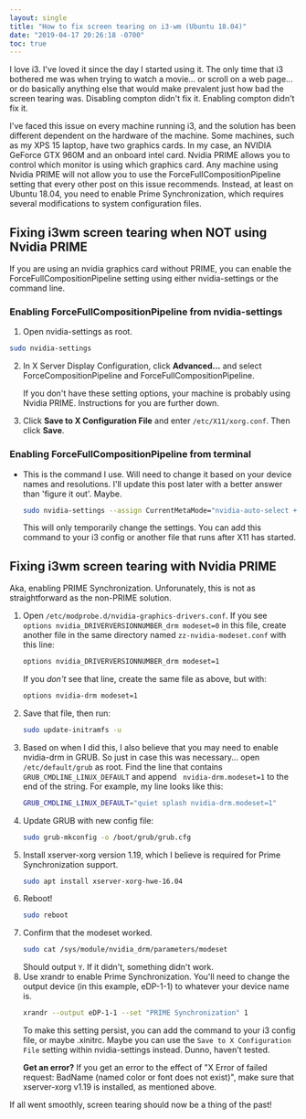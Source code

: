 ```yaml
---
layout: single
title: "How to fix screen tearing on i3-wm (Ubuntu 18.04)"
date: "2019-04-17 20:26:18 -0700"
toc: true
---
```


I love i3. I've loved it since the day I started using it. The only time that i3 bothered me was when trying to watch a movie... or scroll on a web page... or do basically anything else that would make prevalent just how bad the screen tearing was. Disabling compton didn't fix it. Enabling compton didn't fix it.

I've faced this issue on every machine running i3, and the solution has been different dependent on the hardware of the machine.  Some machines, such as my XPS 15 laptop, have two graphics cards. In my case, an NVIDIA GeForce GTX 960M and an onboard intel card. Nvidia PRIME allows you to control which monitor is using which graphics card. Any machine using Nvidia PRIME will not allow you to use the ForceFullCompositionPipeline setting that every other post on this issue recommends. Instead, at least on Ubuntu 18.04, you need to enable Prime Synchronization, which requires several modifications to system configuration files.

## Fixing i3wm screen tearing when NOT using Nvidia PRIME
If you are using an nvidia graphics card without PRIME, you can enable the ForceFullCompositionPipeline setting using either nvidia-settings or the command line.

### Enabling ForceFullCompositionPipeline from nvidia-settings
1. Open nvidia-settings as root.
```sh
sudo nvidia-settings
```
2. In X Server Display Configuration, click **Advanced...** and select ForceCompositionPipeline and ForceFullCompositionPipeline.
    <p class='notice--warning'>If you don't have these setting options, your machine is probably using Nvidia PRIME. Instructions for you are further down.</p>

3. Click **Save to X Configuration File** and enter `/etc/X11/xorg.conf`. Then click **Save**.

### Enabling ForceFullCompositionPipeline from terminal
* This is the command I use. Will need to change it based on your device names and resolutions. I'll update this post later with a better answer than 'figure it out'. Maybe.
	```sh
	sudo nvidia-settings --assign CurrentMetaMode="nvidia-auto-select +0+0 { ForceFullCompositionPipeline = On }, HDMI-1-1: nvidia-auto-select +3840+0 {ForceCompositionPipeline=On}"
	```
	This will only temporarily change the settings. You can add this command to your i3 config or another file that runs after X11 has started.

## Fixing i3wm screen tearing with Nvidia PRIME
Aka, enabling PRIME Synchronization. Unforunately, this is not as straightforward as the non-PRIME solution.
1. Open `/etc/modprobe.d/nvidia-graphics-drivers.conf`. If you see `options nvidia_DRIVERVERSIONNUMBER_drm modeset=0` in this file, create another file in the same directory named `zz-nvidia-modeset.conf` with this line:
	```sh
	options nvidia_DRIVERVERSIONNUMBER_drm modeset=1
	```
	If you *don't* see that line, create the same file as above, but with:
	```sh
	options nvidia-drm modeset=1
	```
2. Save that file, then run:
	```sh
	sudo update-initramfs -u
	```
3. Based on when I did this, I also believe that you may need to enable nvidia-drm in GRUB. So just in case this was necessary... open `/etc/default/grub` as root. Find the line that contains `GRUB_CMDLINE_LINUX_DEFAULT` and append ` nvidia-drm.modeset=1` to the end of the string. For example, my line looks like this:
	```sh
	GRUB_CMDLINE_LINUX_DEFAULT="quiet splash nvidia-drm.modeset=1"
	```
4. Update GRUB with new config file:
	```sh
	sudo grub-mkconfig -o /boot/grub/grub.cfg
	```
1. Install xserver-xorg version 1.19, which I believe is required for Prime Synchronization support.
	```sh
	sudo apt install xserver-xorg-hwe-16.04
	```
5. Reboot!
	```sh
	sudo reboot
	```
1. Confirm that the modeset worked.
	```sh
	sudo cat /sys/module/nvidia_drm/parameters/modeset
	```
	Should output `Y`. If it didn't, something didn't work.
7. Use xrandr to enable Prime Synchronization. You'll need to change the output device (in this example, eDP-1-1) to whatever your device name is. 
	```sh
	xrandr --output eDP-1-1 --set "PRIME Synchronization" 1
	```
	To make this setting persist, you can add the command to your i3 config file, or maybe .xinitrc. Maybe you can use the `Save to X Configuration File` setting within nvidia-settings instead. Dunno, haven't tested.
	<p class='notice--warning'><b>Get an error?</b> If you get an error to the effect of "X Error of failed request:  BadName (named color or font does not exist)", make sure that xserver-xorg v1.19 is installed, as mentioned above.</p>

If all went smoothly, screen tearing should now be a thing of the past!
